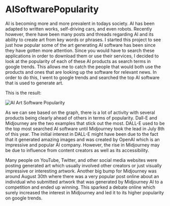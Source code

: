 # AISoftwarePopularity

AI is becoming more and more prevalent in todays society. AI has been adapted to written works, self-driving cars, and even robots.
Recently however, there have been many posts and threads regarding AI and its ability to create art from key words or phrases.
I started this project to see just how popular some of the art generating AI software has been since they have gotten more attention.
Since you would have to search these applications in order to download them or use their services, I decided to look at the popularity of each of these AI products as search terms in google trends. This allows me to catch the people that would both use the products and ones that are looking up the software for relevant news. In order to do this, I went to google trends and searched the top AI software that is used to generate art.

This is the result:


![AI Art Software Popularity](https://user-images.githubusercontent.com/72543232/190040721-fc198edb-092b-433b-aefb-b6b7542614ad.png)


As we can see based on the graph, there is a lot of activity with several products being clearly ahead of others in terms of popularity. Dall-E and Midjourney are the two examples that stick out the most. 
DALL-E used to be the top most searched AI software until Midjourney took the lead in July 8th of this year. The initial interest in DALL-E might have been due to the fact that it generated amazing images and was created by OpenAI which is an impressive and popular AI company. However, the rise in Midjourney may be due to influence from content creators as well as its accessibility. 

Many people on YouTube, Twitter, and other social media websites were posting generated art which usually involved other creators or just visually impressive or interesting artwork. 
Another big bump for Midjourney was around August 30th where there was a very popular post online about an individual who submitted artwork that was generated by Midjourney AI to a competition and ended up winning. This sparked a debate online which surely increased the interest in Midjourney and led it to its higher popularity on google trends.
